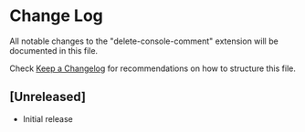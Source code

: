 # Change Log

All notable changes to the "delete-console-comment" extension will be documented in this file.

Check [Keep a Changelog](http://keepachangelog.com/) for recommendations on how to structure this file.

## [Unreleased]

- Initial release